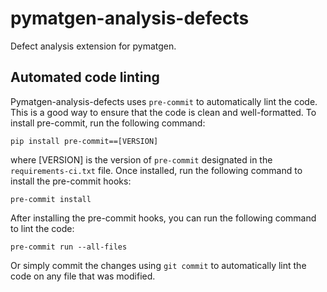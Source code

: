# pymatgen-analysis-defects

Defect analysis extension for pymatgen.


## Automated code linting

Pymatgen-analysis-defects uses `pre-commit` to automatically lint the code.
This is a good way to ensure that the code is clean and well-formatted.
To install pre-commit, run the following command:
```
pip install pre-commit==[VERSION]
```
where [VERSION] is the version of `pre-commit` designated in the `requirements-ci.txt` file.
Once installed, run the following command to install the pre-commit hooks:
```
pre-commit install
```
After installing the pre-commit hooks, you can run the following command to lint the code:
```
pre-commit run --all-files
```
Or simply commit the changes using `git commit` to automatically lint the code on any file that was modified.
